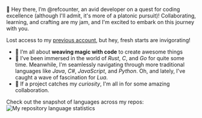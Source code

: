 👋 Hey there, I’m @refcounter, an avid developer on a quest for coding excellence (although I'll admit, it's more of a platonic pursuit)! Collaborating, learning, and crafting are my jam, and I'm excited to embark on this journey with you.

Lost access to my [previous account](https://github.com/uv0id), but hey, fresh starts are invigorating!

- 👀 I’m all about **weaving magic with code** to create awesome things
- 🌱 I’ve been immersed in the world of *Rust*, *C*, and *Go* for quite some time. Meanwhile, I'm seamlessly navigating through more traditional languages like *Java*, *C#*, *JavaScript*, and *Python*. Oh, and lately, I've caught a wave of fascination for *Lua*.
- 💞️ If a project catches my *curiosity*, I'm all in for some amazing collaboration.

Check out the snapshot of languages across my repos:
![My repository language statistics](https://github-readme-stats.vercel.app/api/top-langs/?username=refcounter&theme=tokyonight&layout=compact#gh-dark-mode-only)
